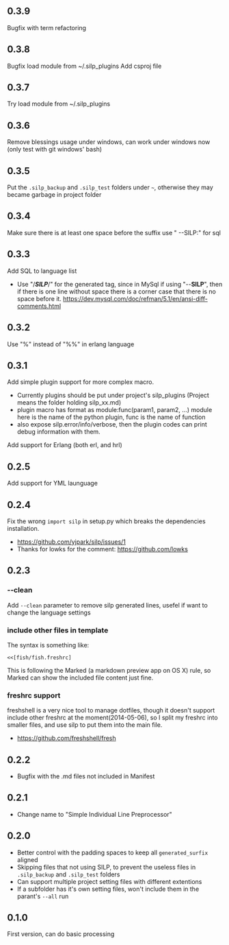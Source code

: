 0.3.9
-----
Bugfix with term refactoring

0.3.8
-----
Bugfix load module from ~/.silp_plugins
Add csproj file

0.3.7
-----
Try load module from ~/.silp_plugins

0.3.6
-----
Remove blessings usage under windows, can work under windows now (only test with git windows' bash)


0.3.5
-----
Put the `.silp_backup` and `.silp_test` folders under `~`, otherwise they may became garbage in project folder

0.3.4
-----
Make sure there is at least one space before the suffix
use " --SILP:" for sql

0.3.3
-----
Add SQL to language list

- Use "/*__SILP__*/" for the generated tag, since in MySql if using
  "--__SILP__", then if there is one line without space there is a 
  corner case that there is no space before it.
  https://dev.mysql.com/doc/refman/5.1/en/ansi-diff-comments.html

0.3.2
-----
Use "%" instead of "%%" in erlang language

0.3.1
-----
Add simple plugin support for more complex macro.

- Currently plugins should be put under project's silp_plugins
    (Project means the folder holding silp_xx.md)
- plugin macro has format as module:func(param1, param2, ...)
    module here is the name of the python plugin, func is the name of
    function
- also expose silp.error/info/verbose, then the plugin codes can print
    debug information with them.

Add support for Erlang (both erl, and hrl)

0.2.5
-----
Add support for YML launguage

0.2.4
-----
Fix the wrong `import silp` in setup.py which breaks the dependencies installation.

- https://github.com/yjpark/silp/issues/1
- Thanks for lowks for the comment: https://github.com/lowks

0.2.3
-----

### --clean
Add `--clean` parameter to remove silp generated lines, usefel if want
  to change the language settings

### include other files in template
The syntax is something like:
```
<<[fish/fish.freshrc]
```
This is following the Marked (a markdown preview app on OS X) rule, so Marked
can show the included file content just fine.

### freshrc support
freshshell is a very nice tool to manage dotfiles, though it doesn't support
include other freshrc at the moment(2014-05-06), so I split my freshrc into
smaller files, and use silp to put them into the main file.
- https://github.com/freshshell/fresh

0.2.2
-----
- Bugfix with the .md files not included in Manifest

0.2.1
-----
- Change name to "Simple Individual Line Preprocessor"

0.2.0
-----
- Better control with the padding spaces to keep all `generated_surfix` aligned
- Skipping files that not using SILP, to prevent the useless files in `.silp_backup`
  and `.silp_test` folders
- Can support multiple project setting files with different extentions
- If a subfolder has it's own setting files, won't include them in the parant's `--all` run

0.1.0
-----
First version, can do basic processing

